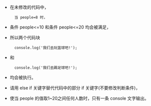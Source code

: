 - 在未修改的代码中，

        当 people=8 时，

- 条件 people<=10 和条件 people<=20 均会被满足，

- 所以两个代码块

        console.log('我们去玩篮球吧!');

- 和

        console.log('我们去踢足球吧!');
- 均会被执行。

- 请用 else if 关键字替代代码中的部分 if 关键字(不要修改判断条件)，

- 使当 people 的值取1~20之间任何人数时，只有一条 console 文字输出。